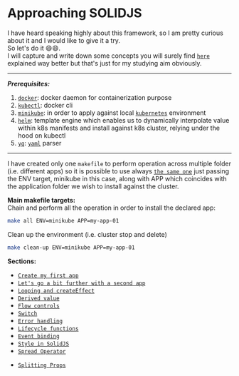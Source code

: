# Approaching SOLIDJS

I have heard speaking highly about this framework, so I am pretty curious about it and I would like to give it a try. \
So let's do it 😄😄. \
I will capture and write down some concepts you will surely find [`here`](https://www.solidjs.com/) explained way better but that's just for my studying aim obviously.

---
***Prerequisites:***
1. [`docker`](https://www.docker.com/): docker daemon for containerization purpose
2. [`kubectl`](https://kubernetes.io/docs/tasks/tools/): docker cli
3. [`minikube`](https://minikube.sigs.k8s.io/docs/): in order to apply against local [`kubernetes`](https://kubernetes.io/) environment
4. [`helm`](https://helm.sh/): template engine which enables us to dynamically interpolate value within k8s manifests and install against k8s cluster, relying under the hood on kubectl
5. [`yq`](https://github.com/mikefarah/yq): [`yaml`](https://en.wikipedia.org/wiki/YAML) parser

---

I have created only one `makefile` to perform operation across multiple folder (i.e. different apps) so it is possible to use always [`the same one`](./Makefile) just passing the ENV target, minikube in this case, along with APP which coincides with the application folder we wish to install against the cluster.

**Main makefile targets:** \
Chain and perform all the operation in order to install the declared app:
```bash
make all ENV=minikube APP=my-app-01
```

Clean up the environment (i.e. cluster stop and delete)
```bash
make clean-up ENV=minikube APP=my-app-01
```

**Sections:**

* [`Create my first app`](./my-app-01/README.md)
* [`Let's go a bit further with a second app`](./my-app-02/README.md)
* [`Looping and createEffect`](./my-app-03/README.md)
* [`Derived value`](./my-app-04/README.md)
* [`Flow controls`](./my-app-05/README.md)
* [`Switch`](./my-app-06/README.md)
* [`Error handling`](./my-app-07/README.md)
* [`Lifecycle functions`](./my-app-08/README.md)
* [`Event binding`](./my-app-09/README.md)
* [`Style in SolidJS`](./my-app-10/README.md)
* [`Spread Operator`](./my-app-11/README.md)
<!-- * [`Default Props - Merge`](./my-app-12/README.md) -->
* [`Splitting Props`](./my-app-13/README.md)


